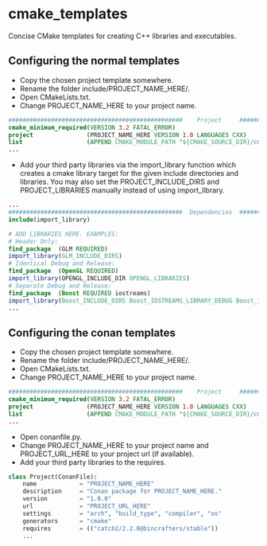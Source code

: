# cmake_templates
Concise CMake templates for creating C++ libraries and executables.

## Configuring the normal templates
- Copy the chosen project template somewhere.
- Rename the folder include/PROJECT_NAME_HERE/.
- Open CMakeLists.txt.
- Change PROJECT_NAME_HERE to your project name.
```cmake
#################################################    Project     #################################################
cmake_minimum_required(VERSION 3.2 FATAL_ERROR)
project               (PROJECT_NAME_HERE VERSION 1.0 LANGUAGES CXX)
list                  (APPEND CMAKE_MODULE_PATH "${CMAKE_SOURCE_DIR}/cmake")
...
```
- Add your third party libraries via the import_library function which creates a cmake library target for the given 
include directories and libraries. You may also set the PROJECT_INCLUDE_DIRS and PROJECT_LIBRARIES manually instead 
of using import_library.
```cmake
...
#################################################  Dependencies  #################################################
include(import_library)

# ADD LIBRARIES HERE. EXAMPLES:
# Header Only:
find_package  (GLM REQUIRED)
import_library(GLM_INCLUDE_DIRS)
# Identical Debug and Release:
find_package  (OpenGL REQUIRED)
import_library(OPENGL_INCLUDE_DIR OPENGL_LIBRARIES)
# Separate Debug and Release:
find_package  (Boost REQUIRED iostreams)
import_library(Boost_INCLUDE_DIRS Boost_IOSTREAMS_LIBRARY_DEBUG Boost_IOSTREAMS_LIBRARY_RELEASE)
...
```

## Configuring the conan templates
- Copy the chosen project template somewhere.
- Rename the folder include/PROJECT_NAME_HERE/.
- Open CMakeLists.txt.
- Change PROJECT_NAME_HERE to your project name.
```cmake
#################################################    Project     #################################################
cmake_minimum_required(VERSION 3.2 FATAL_ERROR)
project               (PROJECT_NAME_HERE VERSION 1.0 LANGUAGES CXX)
list                  (APPEND CMAKE_MODULE_PATH "${CMAKE_SOURCE_DIR}/cmake")
...
```
- Open conanfile.py.
- Change PROJECT_NAME_HERE to your project name and PROJECT_URL_HERE to your project url (if available). 
- Add your third party libraries to the requires.
```python
class Project(ConanFile):
    name            = "PROJECT_NAME_HERE"
    description     = "Conan package for PROJECT_NAME_HERE."
    version         = "1.0.0"                
    url             = "PROJECT_URL_HERE"
    settings        = "arch", "build_type", "compiler", "os"
    generators      = "cmake"
    requires        = (("catch2/2.2.0@bincrafters/stable")) 
    ...
```
